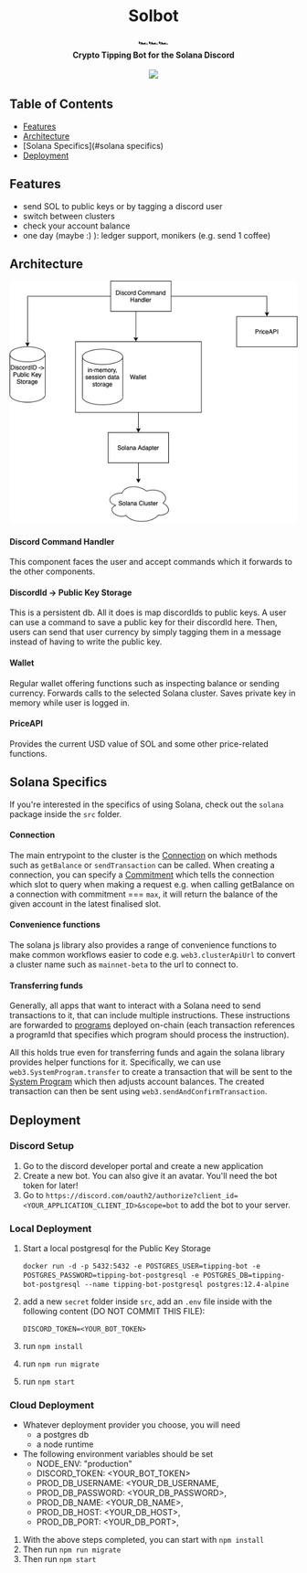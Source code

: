 <h1 align="center">Solbot</h1>

<div align="center">
  🏎️🏎️🏎️
</div>
<div align="center">
  <strong>Crypto Tipping Bot for the Solana Discord</strong>
</div>

<br />

<div align="center">
  <a href="https://opensource.org/licenses/MIT">
  <img src="https://img.shields.io/badge/License-MIT-yellow.svg"></a>
</div>

## Table of Contents
- [Features](#features)
- [Architecture](#architecture)
- [Solana Specifics](#solana specifics)
- [Deployment](#deployment)

## Features
* send SOL to public keys or by tagging a discord user
* switch between clusters
* check your account balance
* one day (maybe :) ): ledger support, monikers (e.g. send 1 coffee)

## Architecture
![High Level Architecture](docs/images/high_level_architecture.png)

#### Discord Command Handler
This component faces the user and accept commands which it forwards to the other components.
#### DiscordId -> Public Key Storage
This is a persistent db. All it does is map discordIds to public keys. A user can use a command
to save a public key for their discordId here. Then, users can send that user currency by simply
tagging them in a message instead of having to write the public key.
#### Wallet
Regular wallet offering functions such as inspecting balance or sending currency. Forwards calls to
the selected Solana cluster. Saves private key in memory while user is logged in.
#### PriceAPI
Provides the current USD value of SOL and some other price-related functions.

## Solana Specifics
If you're interested in the specifics of using Solana,
check out the `solana` package inside the `src` folder.

#### Connection

The main entrypoint to the cluster is the [Connection](https://solana-labs.github.io/solana-web3.js/class/src/connection.js~Connection.html) 
on which methods such as `getBalance` or `sendTransaction` can be called. When creating a connection,
you can specify a [Commitment](https://solana-labs.github.io/solana-web3.js/typedef/index.html#static-typedef-Commitment) which tells
the connection which slot to query when making a request e.g. when calling getBalance on a connection with commitment === `max`, it will
return the balance of the given account in the latest finalised slot.

#### Convenience functions

The solana js library also provides a range of convenience functions to make common workflows
easier to code e.g. `web3.clusterApiUrl` to convert a cluster name  such as `mainnet-beta` to
the url to connect to.

#### Transferring funds

Generally, all apps that want to interact with a Solana need to send transactions to it,
that can include multiple instructions. These instructions are forwarded to [programs](https://docs.solana.com/apps#instructions)
deployed on-chain (each transaction references a programId that specifies which program
should process the instruction).

All this holds true even for transferring funds and again the solana library provides
helper functions for it. Specifically, we can use `web3.SystemProgram.transfer` to create
a transaction that will be sent to the [System Program](https://github.com/solana-labs/solana/blob/master/runtime/src/system_instruction_processor.rs)
which then adjusts account balances. The created transaction can then be sent using `web3.sendAndConfirmTransaction`.

## Deployment

### Discord Setup

1. Go to the discord developer portal and create a new application
2. Create a new bot. You can also give it an avatar. You'll need the bot token for later!
3. Go to `https://discord.com/oauth2/authorize?client_id=<YOUR_APPLICATION_CLIENT_ID>&scope=bot` to add the bot to your server.

### Local Deployment

1. Start a local postgresql for the Public Key Storage 

    ```
    docker run -d -p 5432:5432 -e POSTGRES_USER=tipping-bot -e POSTGRES_PASSWORD=tipping-bot-postgresql -e POSTGRES_DB=tipping-bot-postgresql --name tipping-bot-postgresql postgres:12.4-alpine
    ```

2. add a new `secret` folder inside `src`, add an `.env` file inside with the following content (DO NOT COMMIT THIS FILE):
   ```
   DISCORD_TOKEN=<YOUR_BOT_TOKEN>
   ```
   
3. run `npm install`
4. run `npm run migrate`
5. run `npm start`

### Cloud Deployment

- Whatever deployment provider you choose, you will need
    - a postgres db
    - a node runtime
- The following environment variables should be set
    - NODE_ENV: "production"
    - DISCORD_TOKEN: <YOUR_BOT_TOKEN>
    - PROD_DB_USERNAME: <YOUR_DB_USERNAME,
    - PROD_DB_PASSWORD: <YOUR_DB_PASSWORD>,
    - PROD_DB_NAME: <YOUR_DB_NAME>,
    - PROD_DB_HOST: <YOUR_DB_HOST>,
    - PROD_DB_PORT: <YOUR_DB_PORT>,

1. With the above steps completed, you can start with `npm install`
2. Then run `npm run migrate`
3. Then run `npm start`
